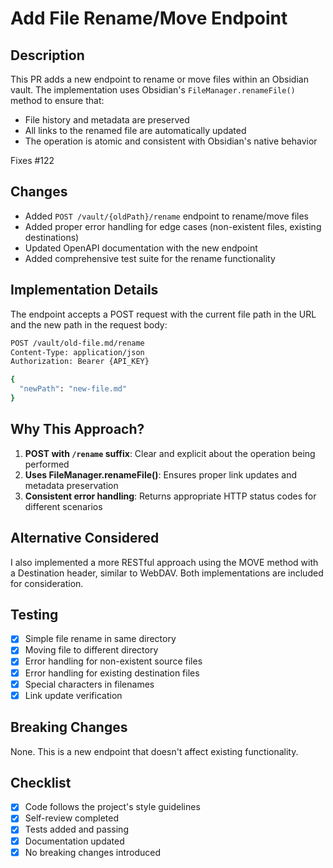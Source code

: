 # Add File Rename/Move Endpoint

## Description
This PR adds a new endpoint to rename or move files within an Obsidian vault. The implementation uses Obsidian's `FileManager.renameFile()` method to ensure that:
- File history and metadata are preserved
- All links to the renamed file are automatically updated
- The operation is atomic and consistent with Obsidian's native behavior

Fixes #122

## Changes
- Added `POST /vault/{oldPath}/rename` endpoint to rename/move files
- Added proper error handling for edge cases (non-existent files, existing destinations)
- Updated OpenAPI documentation with the new endpoint
- Added comprehensive test suite for the rename functionality

## Implementation Details
The endpoint accepts a POST request with the current file path in the URL and the new path in the request body:

```bash
POST /vault/old-file.md/rename
Content-Type: application/json
Authorization: Bearer {API_KEY}

{
  "newPath": "new-file.md"
}
```

## Why This Approach?
1. **POST with `/rename` suffix**: Clear and explicit about the operation being performed
2. **Uses FileManager.renameFile()**: Ensures proper link updates and metadata preservation
3. **Consistent error handling**: Returns appropriate HTTP status codes for different scenarios

## Alternative Considered
I also implemented a more RESTful approach using the MOVE method with a Destination header, similar to WebDAV. Both implementations are included for consideration.

## Testing
- [x] Simple file rename in same directory
- [x] Moving file to different directory  
- [x] Error handling for non-existent source files
- [x] Error handling for existing destination files
- [x] Special characters in filenames
- [x] Link update verification

## Breaking Changes
None. This is a new endpoint that doesn't affect existing functionality.

## Checklist
- [x] Code follows the project's style guidelines
- [x] Self-review completed
- [x] Tests added and passing
- [x] Documentation updated
- [x] No breaking changes introduced